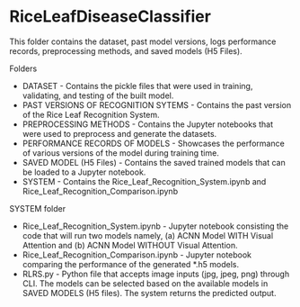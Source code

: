 # RiceLeafDiseaseClassifier

This folder contains the dataset, past model versions, logs performance records, preprocessing methods, and saved models (H5 Files).

Folders
* DATASET - Contains the pickle files that were used in training, validating, and testing of the built model.
* PAST VERSIONS OF RECOGNITION SYTEMS - Contains the past version of the Rice Leaf Recognition System.
* PREPROCESSING METHODS - Contains the Jupyter notebooks that were used to preprocess and generate the datasets.
* PERFORMANCE RECORDS OF MODELS - Showcases the performance of various versions of the model during training time.
* SAVED MODEL (H5 Files) - Contains the saved trained models that can be loaded to a Jupyter notebook.
* SYSTEM - Contains the Rice_Leaf_Recognition_System.ipynb and Rice_Leaf_Recognition_Comparison.ipynb

SYSTEM folder
* Rice_Leaf_Recognition_System.ipynb - Jupyter notebook consisting the code that will run two models namely, (a) ACNN Model WITH Visual Attention and (b) ACNN Model WITHOUT Visual Attention.
* Rice_Leaf_Recognition_Comparison.ipynb - Jupyter notebook comparing the performance of the generated *.h5 models.
* RLRS.py - Python file that accepts image inputs (jpg, jpeg, png) through CLI. The models can be selected based on the available models in SAVED MODELS (H5 files). The system returns the predicted output.
